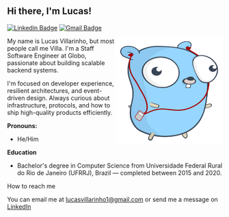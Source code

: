 ## Hi there, I'm Lucas!

[![Linkedin Badge](https://img.shields.io/badge/-Lucas%20Villarinho-blue?style=flat-square&logo=Linkedin&logoColor=white&link=https://www.linkedin.com/in/lucas-villarinho/)](https://www.linkedin.com/in/lucas-villarinho/) [![Gmail Badge](https://img.shields.io/badge/-lucasvillarinho1@gmail.com-c14438?style=flat-square&logo=Gmail&logoColor=white&link=mailto:lucasvillarinho1@gmail.com)](mailto:lucasvillarinho1@gmail.com)


<img align="right" width="250" height="250" alt="image" src="https://github.com/lucasvillarinho/lucasvillarinho/blob/main/music.svg" />


My name is Lucas Villarinho, but most people call me Villa. 
I'm a Staff Software Engineer at Globo, passionate about building scalable backend systems.

I'm focused on developer experience, resilient architectures, and event-driven design.
Always curious about infrastructure, protocols, and how to ship high-quality products efficiently.

**Pronouns:**

- He/Him

**Education**

- Bachelor's degree in Computer Science from Universidade Federal Rural do Rio de Janeiro (UFRRJ), Brazil — completed between 2015 and 2020.

How to reach me

You can email me at [lucasvillarinho1@gmail.com](mailto:lucasvillarinho1@gmail.com)  or send me a message on [LinkedIn](https://www.linkedin.com/in/lucas-villarinho/)

